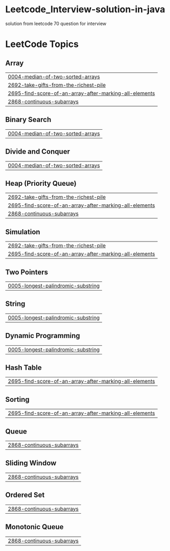 # Leetcode_Interview-solution-in-java
solution from leetcode 70 question for interview

<!---LeetCode Topics Start-->
# LeetCode Topics
## Array
|  |
| ------- |
| [0004-median-of-two-sorted-arrays](https://github.com/ravikantt45/Leetcode_Interview-solution-in-java/tree/master/0004-median-of-two-sorted-arrays) |
| [2692-take-gifts-from-the-richest-pile](https://github.com/ravikantt45/Leetcode_Interview-solution-in-java/tree/master/2692-take-gifts-from-the-richest-pile) |
| [2695-find-score-of-an-array-after-marking-all-elements](https://github.com/ravikantt45/Leetcode_Interview-solution-in-java/tree/master/2695-find-score-of-an-array-after-marking-all-elements) |
| [2868-continuous-subarrays](https://github.com/ravikantt45/Leetcode_Interview-solution-in-java/tree/master/2868-continuous-subarrays) |
## Binary Search
|  |
| ------- |
| [0004-median-of-two-sorted-arrays](https://github.com/ravikantt45/Leetcode_Interview-solution-in-java/tree/master/0004-median-of-two-sorted-arrays) |
## Divide and Conquer
|  |
| ------- |
| [0004-median-of-two-sorted-arrays](https://github.com/ravikantt45/Leetcode_Interview-solution-in-java/tree/master/0004-median-of-two-sorted-arrays) |
## Heap (Priority Queue)
|  |
| ------- |
| [2692-take-gifts-from-the-richest-pile](https://github.com/ravikantt45/Leetcode_Interview-solution-in-java/tree/master/2692-take-gifts-from-the-richest-pile) |
| [2695-find-score-of-an-array-after-marking-all-elements](https://github.com/ravikantt45/Leetcode_Interview-solution-in-java/tree/master/2695-find-score-of-an-array-after-marking-all-elements) |
| [2868-continuous-subarrays](https://github.com/ravikantt45/Leetcode_Interview-solution-in-java/tree/master/2868-continuous-subarrays) |
## Simulation
|  |
| ------- |
| [2692-take-gifts-from-the-richest-pile](https://github.com/ravikantt45/Leetcode_Interview-solution-in-java/tree/master/2692-take-gifts-from-the-richest-pile) |
| [2695-find-score-of-an-array-after-marking-all-elements](https://github.com/ravikantt45/Leetcode_Interview-solution-in-java/tree/master/2695-find-score-of-an-array-after-marking-all-elements) |
## Two Pointers
|  |
| ------- |
| [0005-longest-palindromic-substring](https://github.com/ravikantt45/Leetcode_Interview-solution-in-java/tree/master/0005-longest-palindromic-substring) |
## String
|  |
| ------- |
| [0005-longest-palindromic-substring](https://github.com/ravikantt45/Leetcode_Interview-solution-in-java/tree/master/0005-longest-palindromic-substring) |
## Dynamic Programming
|  |
| ------- |
| [0005-longest-palindromic-substring](https://github.com/ravikantt45/Leetcode_Interview-solution-in-java/tree/master/0005-longest-palindromic-substring) |
## Hash Table
|  |
| ------- |
| [2695-find-score-of-an-array-after-marking-all-elements](https://github.com/ravikantt45/Leetcode_Interview-solution-in-java/tree/master/2695-find-score-of-an-array-after-marking-all-elements) |
## Sorting
|  |
| ------- |
| [2695-find-score-of-an-array-after-marking-all-elements](https://github.com/ravikantt45/Leetcode_Interview-solution-in-java/tree/master/2695-find-score-of-an-array-after-marking-all-elements) |
## Queue
|  |
| ------- |
| [2868-continuous-subarrays](https://github.com/ravikantt45/Leetcode_Interview-solution-in-java/tree/master/2868-continuous-subarrays) |
## Sliding Window
|  |
| ------- |
| [2868-continuous-subarrays](https://github.com/ravikantt45/Leetcode_Interview-solution-in-java/tree/master/2868-continuous-subarrays) |
## Ordered Set
|  |
| ------- |
| [2868-continuous-subarrays](https://github.com/ravikantt45/Leetcode_Interview-solution-in-java/tree/master/2868-continuous-subarrays) |
## Monotonic Queue
|  |
| ------- |
| [2868-continuous-subarrays](https://github.com/ravikantt45/Leetcode_Interview-solution-in-java/tree/master/2868-continuous-subarrays) |
<!---LeetCode Topics End-->